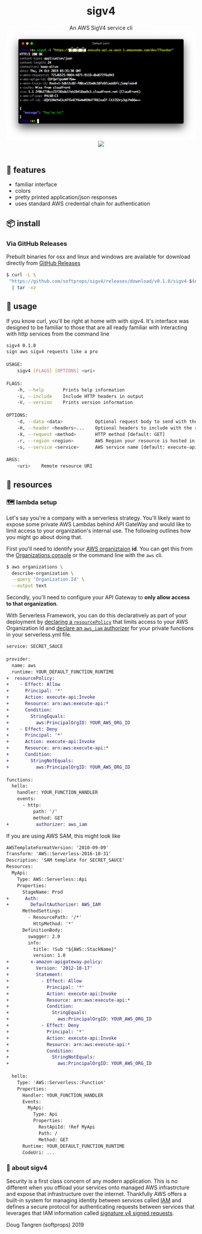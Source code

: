 <h1 align="center">
  sigv4
</h1>

<div align="center">
   An AWS SigV4 service cli
</div>

<div align="center">
  <img src="demo.png"/>
</div>

<div align="center">
  <a href="https://github.com/softprops/sigv4/actions">
    <img src="https://github.com/softprops/sigv4/workflows/Main/badge.svg"/>
  </a>
</div>

<br/>

## 🍬 features

* familiar interface
* colors
* pretty printed application/json responses
* uses standard AWS credential chain for authentication

## 📦 install

### Via GitHub Releases

Prebuilt binaries for osx and linux and windows are available for download directly from [GitHub Releases](https://github.com/softprops/sigv4/releases)

```sh
$ curl -L \
 "https://github.com/softprops/sigv4/releases/download/v0.1.0/sigv4-$(uname -s)-$(uname -m).tar.gz" \
  | tar -xz
```

## 🤸 usage

If you know curl, you'll be right at home with with sigv4. It's interface was designed to be familiar to those that are
all ready familiar with interacting with http services from the command line

```sh
sigv4 0.1.0
sign aws sigv4 requests like a pro

USAGE:
    sigv4 [FLAGS] [OPTIONS] <uri>

FLAGS:
    -h, --help       Prints help information
    -i, --include    Include HTTP headers in output
    -V, --version    Prints version information

OPTIONS:
    -d, --data <data>            Optional request body to send with the request
    -H, --header <headers>...    Optional headers to include with the request
    -X, --request <method>       HTTP method [default: GET]
    -r, --region <region>        AWS Region your resource is hosted in [default: us-east-1]
    -s, --service <service>      AWS service name [default: execute-api]

ARGS:
    <uri>    Remote resource URI
```

## 📓 resources

### 🗺️ lambda setup

Let's say you're a company with a serverless strategy. You'll likely want to expose some private AWS Lambdas behind API GateWay and would like to limit access to your organization's internal use. The following outlines how you might go about doing that.

First you'll need to identify your [AWS organiztaion](https://aws.amazon.com/organizations/) **id**. You can get this from the [Organizations console](https://console.aws.amazon.com/organizations/home) or the command line with the `aws` cli.

```sh
$ aws organizations \
  describe-organization \
  --query 'Organization.Id' \
  --output text
```

Secondly, you'll need to configure your API Gateway to **only allow access to that organization**.

With Serverless Framework, you can do this declaratively as part of your deployment by [declaring a `resourcePolicy`](https://serverless.com/framework/docs/providers/aws/events/apigateway/#http-endpoints-with-aws_iam-authorizers) that limits access to your AWS Organization Id and [declare an `aws_iam` authorizer](https://serverless.com/framework/docs/providers/aws/events/apigateway/#http-endpoints-with-aws_iam-authorizers) for your private functions in your serverless.yml file.

```diff
service: SECRET_SAUCE

provider:
  name: aws
  runtime: YOUR_DEFAULT_FUNCTION_RUNTIME
+  resourcePolicy:
+    - Effect: Allow
+      Principal: '*'
+      Action: execute-api:Invoke
+      Resource: arn:aws:execute-api:*
+      Condition:
+        StringEquals:
+          aws:PrincipalOrgID: YOUR_AWS_ORG_ID
+    - Effect: Deny
+      Principal: '*'
+      Action: execute-api:Invoke
+      Resource: arn:aws:execute-api:*
+      Condition:
+        StringNotEquals:
+          aws:PrincipalOrgID: YOUR_AWS_ORG_ID

functions:
  hello:
    handler: YOUR_FUNCTION_HANDLER
    events:
      - http:
          path: '/'
          method: GET
+          authorizer: aws_iam
```

If you are using AWS SAM, this might look like

```diff
AWSTemplateFormatVersion: '2010-09-09'
Transform: 'AWS::Serverless-2016-10-31'
Description: 'SAM template for SECRET_SAUCE'
Resources:
  MyApi:
    Type: AWS::Serverless::Api
    Properties:
      StageName: Prod
+      Auth:
+        DefaultAuthorizer: AWS_IAM
      MethodSettings:
        - ResourcePath: '/*'
          HttpMethod: '*'
      DefinitionBody:
        swagger: 2.0
        info:
          title: !Sub "${AWS::StackName}"
          version: 1.0
+        x-amazon-apigateway-policy:
+          Version: '2012-10-17'
+          Statement:
+            - Effect: Allow
+              Principal: '*'
+              Action: execute-api:Invoke
+              Resource: arn:aws:execute-api:*
+              Condition:
+                StringEquals:
+                  aws:PrincipalOrgID: YOUR_AWS_ORG_ID
+            - Effect: Deny
+              Principal: '*'
+              Action: execute-api:Invoke
+              Resource: arn:aws:execute-api:*
+              Condition:
+                StringNotEquals:
+                  aws:PrincipalOrgID: YOUR_AWS_ORG_ID

  hello:
    Type: 'AWS::Serverless::Function'
    Properties:
      Handler: YOUR_FUNCTION_HANDLER
      Events:
        MyApi:
          Type: Api
          Properties:
            RestApiId: !Ref MyApi
            Path: /
            Method: GET
      Runtime: YOUR_DEFAULT_FUNCTION_RUNTIME
      CodeUri: ...
```

### 📝 about sigv4

Security is a first class concern of any modern application. This is no different when you offload your services onto managed AWS infrastrcture and expose that infrastructure over the internet. Thankfully AWS offers a built-in system for managing identity between services called [IAM](https://aws.amazon.com/iam/) and defines a secure protocol for authenticating requests between services that leverages that IAM information called [signature v4 signed requests](https://docs.aws.amazon.com/general/latest/gr/signature-version-4.html).

Doug Tangren (softprops) 2019